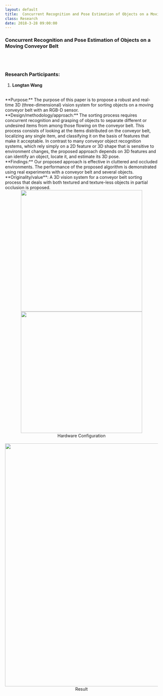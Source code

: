 ```yaml
---
layout: default
title:  Concurrent Recognition and Pose Estimation of Objects on a Moving Conveyor Belt
class: Research
date: 2018-3-28 09:00:00
---
```


### Concurrent Recognition and Pose Estimation of Objects on a Moving Conveyor Belt
<br><br>

### Research Participants:
1. **Longtan Wang**    

<br>
**Purpose:** The purpose of this paper is to propose a robust and real-time 3D (three-dimensional) vision system for sorting objects on a moving conveyor belt with an RGB-D sensor. <br>
**Design/methodology/approach:** The sorting process requires concurrent recognition and grasping of objects to separate different or undesired items from among those flowing on the conveyor belt. This process consists of looking at the items distributed on the conveyor belt, localizing any single item, and classifying it on the basis of features that make it acceptable. In contrast to many conveyor object recognition systems, which rely simply on a 2D feature or 3D shape that is sensitive to environment changes, the proposed approach depends on 3D features and can identify an object, locate it, and estimate its 3D pose.  <br>
**Findings:** Our proposed approach is effective in cluttered and occluded environments. The performance of the proposed algorithm is demonstrated using real experiments with a conveyor belt and several objects. <br>
**Originality/value**: A 3D vision system for a conveyor belt sorting process that deals with both textured and texture-less objects in partial occlusion is proposed.
<center> <img src="{{site.baseurl}}/assets/post_images/4a.JPG" width="400px">   <img src="{{site.baseurl}}/assets/post_images/4b.JPG" width="400px">  <br>
Hardware Configuration <br><br>	
<img src="{{site.baseurl}}/assets/post_images/4c.png" width="800px"><br>
Result
